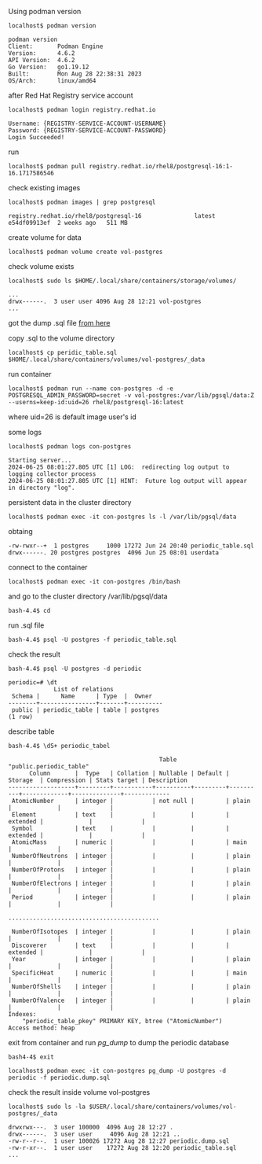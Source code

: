 
Using podman version

`localhost$ podman version`


```
podman version
Client:       Podman Engine
Version:      4.6.2
API Version:  4.6.2
Go Version:   go1.19.12
Built:        Mon Aug 28 22:38:31 2023
OS/Arch:      linux/amd64

```

after Red Hat Registry service account 


`localhost$ podman login registry.redhat.io`


```
Username: {REGISTRY-SERVICE-ACCOUNT-USERNAME}
Password: {REGISTRY-SERVICE-ACCOUNT-PASSWORD}
Login Succeeded!

```

run


`localhost$ podman pull registry.redhat.io/rhel8/postgresql-16:1-16.1717586546`


check existing images


`localhost$ podman images | grep postgresql`


```
registry.redhat.io/rhel8/postgresql-16               latest            e54df09913ef  2 weeks ago   511 MB

```

create volume for data

`localhost$ podman volume create vol-postgres`

check volume exists

`localhost$ sudo ls $HOME/.local/share/containers/storage/volumes/`

```
...
drwx------.  3 user user 4096 Aug 28 12:21 vol-postgres
...
```

got the dump .sql file [from here](https://neon.tech/docs/import/import-sample-data#peridic)

copy .sql to the volume directory

`localhost$ cp peridic_table.sql $HOME/.local/share/containers/volumes/vol-postgres/_data`

run container 

`localhost$ podman run --name con-postgres -d -e POSTGRESQL_ADMIN_PASSWORD=secret -v vol-postgres:/var/lib/pgsql/data:Z --userns=keep-id:uid=26 rhel8/postgresql-16:latest `

where uid=26 is default image user's id

some logs 

`localhost$ podman logs con-postgres`

```
Starting server...
2024-06-25 08:01:27.805 UTC [1] LOG:  redirecting log output to logging collector process
2024-06-25 08:01:27.805 UTC [1] HINT:  Future log output will appear in directory "log".

```

persistent data in the cluster directory

`localhost$ podman exec -it con-postgres ls -l /var/lib/pgsql/data`

obtaing

```
-rw-rwxr--+  1 postgres     1000 17272 Jun 24 20:40 periodic_table.sql
drwx------. 20 postgres postgres  4096 Jun 25 08:01 userdata

```

connect to the container

`localhost$ podman exec -it con-postgres /bin/bash`

and go to the cluster directory /var/lib/pgsql/data

`bash-4.4$ cd  `

run .sql file 

`bash-4.4$ psql -U postgres -f periodic_table.sql`

check the result

`bash-4.4$ psql -U postgres -d periodic`
```
periodic=# \dt
             List of relations
 Schema |      Name      | Type  |  Owner   
--------+----------------+-------+----------
 public | periodic_table | table | postgres
(1 row)

```

describe table

`bash-4.4$ \dS+ periodic_tabel`

```
                                           Table "public.periodic_table"
      Column       |  Type   | Collation | Nullable | Default | Storage  | Compression | Stats target | Description 
-------------------+---------+-----------+----------+---------+----------+-------------+--------------+-------------
 AtomicNumber      | integer |           | not null |         | plain    |             |              | 
 Element           | text    |           |          |         | extended |             |              | 
 Symbol            | text    |           |          |         | extended |             |              | 
 AtomicMass        | numeric |           |          |         | main     |             |              | 
 NumberOfNeutrons  | integer |           |          |         | plain    |             |              | 
 NumberOfProtons   | integer |           |          |         | plain    |             |              | 
 NumberOfElectrons | integer |           |          |         | plain    |             |              | 
 Period            | integer |           |          |         | plain    |             |              | 

...........................................

 NumberOfIsotopes  | integer |           |          |         | plain    |             |              | 
 Discoverer        | text    |           |          |         | extended |             |              | 
 Year              | integer |           |          |         | plain    |             |              | 
 SpecificHeat      | numeric |           |          |         | main     |             |              | 
 NumberOfShells    | integer |           |          |         | plain    |             |              | 
 NumberOfValence   | integer |           |          |         | plain    |             |              | 
Indexes:
    "periodic_table_pkey" PRIMARY KEY, btree ("AtomicNumber")
Access method: heap

```

exit from container and run *pg_dump* to dump the periodic database

`bash4-4$ exit`

`localhost$ podman exec -it con-postgres pg_dump -U postgres -d periodic -f periodic.dump.sql`

check the result inside volume vol-postgres

`localhost$ sudo ls -la $USER/.local/share/containers/volumes/vol-postgres/_data`

```
drwxrwx---.  3 user 100000  4096 Aug 28 12:27 .
drwx------.  3 user user     4096 Aug 28 12:21 ..
-rw-r--r--.  1 user 100026 17272 Aug 28 12:27 periodic.dump.sql
-rw-r-xr--.  1 user user    17272 Aug 28 12:20 periodic_table.sql
...
```
